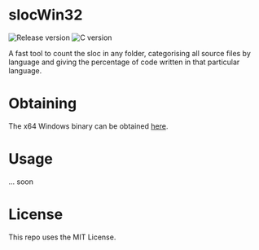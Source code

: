 # slocWin32

![Release version](https://img.shields.io/badge/release-v1.0.0-green.svg)
![C version](https://img.shields.io/badge/version-C2x-blue.svg)

A fast tool to count the sloc in any folder, categorising all source files by
language and giving the percentage of code written in that particular language.


# Obtaining

The x64 Windows binary can be obtained [here](https://github.com/makuke1234/slocWin32/raw/master/sloc.exe).


# Usage

... soon


# License

This repo uses the MIT License.
